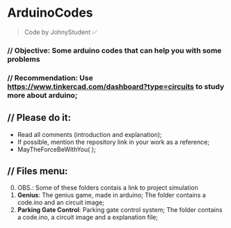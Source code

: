 # ArduinoCodes
> Code by JohnyStudent :white_check_mark:
### // Objective: Some arduino codes that can help you with some problems
### // Recommendation: Use https://www.tinkercad.com/dashboard?type=circuits to study more about arduino;
## // Please do it:
  - Read all comments (introduction and explanation);
  - If possible, mention the repository link in your work as a reference;
  - MayTheForceBeWithYou( );

## // Files menu:
0. OBS.: Some of these folders contais a link to project simulation 
1. **Genius**: The genius game, made in arduino; The folder contains a code.ino and an circuit image;
2. **Parking Gate Control**: Parking gate control system; The folder contains a code.ino, a circuit image and a explanation file;
